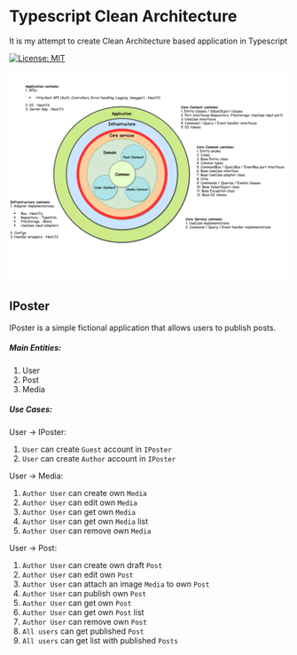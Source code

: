 # Typescript Clean Architecture

It is my attempt to create Clean Architecture based application in Typescript

[![License: MIT](https://img.shields.io/badge/License-MIT-brightgreen.svg)](./LICENSE)

<p align="center"> 
    <img src="./asset/IPosterStructure.png">
</p>

## IPoster

IPoster is a simple fictional application that allows users to publish posts.

##### Main Entities:
1. User
2. Post
3. Media

##### Use Cases:

User -> IPoster:

1. `User` can create `Guest` account in `IPoster`
2. `User` can create `Author` account in `IPoster`

User -> Media:

1. `Author User` can create own `Media`
2. `Author User` can edit own `Media`
3. `Author User` can get own `Media`
4. `Author User` can get own `Media` list
5. `Author User` can remove own `Media`

User -> Post:

1. `Author User` can create own draft `Post`
2. `Author User` can edit own `Post`
3. `Author User` can attach an image `Media` to own `Post`
4. `Author User` can publish own `Post`
5. `Author User` can get own `Post`
6. `Author User` can get own `Post` list
7. `Author User` can remove own `Post`
8. `All users` can get published `Post`
9. `All users` can get list with published `Posts`
